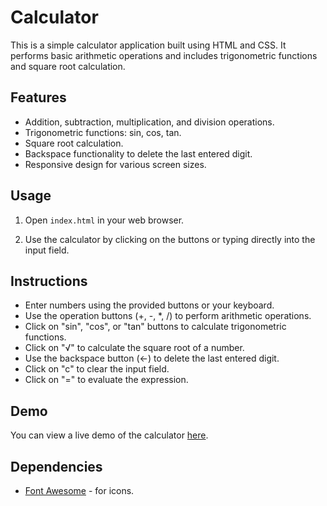 # Calculator

This is a simple calculator application built using HTML and CSS. It performs basic arithmetic operations and includes trigonometric functions and square root calculation.

## Features

- Addition, subtraction, multiplication, and division operations.
- Trigonometric functions: sin, cos, tan.
- Square root calculation.
- Backspace functionality to delete the last entered digit.
- Responsive design for various screen sizes.

## Usage

1. Open `index.html` in your web browser.

2. Use the calculator by clicking on the buttons or typing directly into the input field.

## Instructions

- Enter numbers using the provided buttons or your keyboard.
- Use the operation buttons (+, -, *, /) to perform arithmetic operations.
- Click on "sin", "cos", or "tan" buttons to calculate trigonometric functions.
- Click on "√" to calculate the square root of a number.
- Use the backspace button (←) to delete the last entered digit.
- Click on "c" to clear the input field.
- Click on "=" to evaluate the expression.

## Demo

You can view a live demo of the calculator [here](https://gyurovcalc.netlify.app/).

## Dependencies

- [Font Awesome](https://fontawesome.com/) - for icons.


